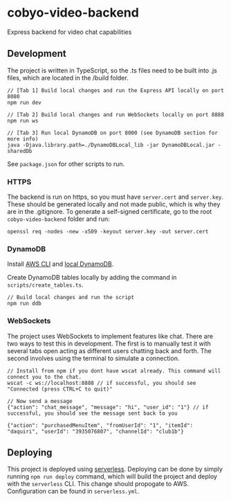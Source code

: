 # cobyo-video-backend
Express backend for video chat capabilities

## Development
The project is written in TypeScript, so the .ts files need to be built into .js files, which are located in the /build folder.
```
// [Tab 1] Build local changes and run the Express API locally on port 8080
npm run dev

// [Tab 2] Build local changes and run WebSockets locally on port 8888
npm run ws

// [Tab 3] Run local DynamoDB on port 8000 (see DynamoDB section for more info)
java -Djava.library.path=./DynamoDBLocal_lib -jar DynamoDBLocal.jar -sharedDb
```

See `package.json` for other scripts to run.

### HTTPS
The backend is run on https, so you must have `server.cert` and `server.key`. These should be generated locally and not made public, which is why they are in the .gitignore. To generate a self-signed certificate, go to the root `cobyo-video-backend` folder and run:
```
openssl req -nodes -new -x509 -keyout server.key -out server.cert
```

### DynamoDB
Install [AWS CLI](https://docs.aws.amazon.com/amazondynamodb/latest/developerguide/Tools.CLI.html) and [local DynamoDB](https://docs.aws.amazon.com/amazondynamodb/latest/developerguide/DynamoDBLocal.DownloadingAndRunning.html).

Create DynamoDB tables locally by adding the command in `scripts/create_tables.ts`.
```
// Build local changes and run the script
npm run ddb
```

### WebSockets
The project uses WebSockets to implement features like chat. There are two ways to test this in development.
The first is to manually test it with several tabs open acting as different users chatting back and forth.
The second involves using the terminal to simulate a connection.

```
// Install from npm if you dont have wscat already. This command will connect you to the chat.
wscat -c ws://localhost:8888 // if successful, you should see "Connected (press CTRL+C to quit)"

// Now send a message
{"action": "chat_message", "message": "hi", "user_id": "1"} // if successful, you should see the message sent back to you

{"action": "purchasedMenuItem", "fromUserId": "1", "itemId": "daquiri", "userId": "3935076807", "channelId": "club1b"}
```

## Deploying
This project is deployed using [serverless](https://dashboard.serverless.com/tenants/alexchou94/applications/). Deploying can be done by simply running `npm run deploy` command, which will build the project and deploy with the `serverless` CLI. This change should propogate to AWS. Configuration can be found in `serverless.yml`.
